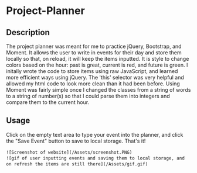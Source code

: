 # Project-Planner

## Description
The project planner was meant for me to practice jQuery, Bootstrap, and Moment. It allows the user to write in events for their day and store them locally so that, on reload, it will keep the items inputted. It is style to change colors based on the hour: past is great, current is red, and future is green. I initally wrote the code to store items using raw JavaScript, and learned more efficient ways using jQuery. The 'this' selector was very helpful and allowed my html code to look more clean than it had been before. Using Moment was fairly simple once I changed the classes from a string of words to a string of number(s) so that I could parse them into integers and compare them to the current hour. 

## Usage
Click on the empty text area to type your event into the planner, and click the "Save Event" button to save to local storage. That's it! 

    ![Screenshot of website](/Assets/screenshot.PNG)
    ![gif of user inputting events and saving them to local storage, and on refresh the items are still there](/Assets/gif.gif)

